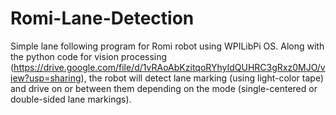 # Romi-Lane-Detection

Simple lane following program for Romi robot using WPILibPi OS. Along with the python code for vision processing (https://drive.google.com/file/d/1vRAoAbKzitqoRYhyIdQUHRC3gRxz0MJO/view?usp=sharing), the robot will detect lane marking (using light-color tape) and drive on or between them depending on the mode (single-centered or double-sided lane markings).
